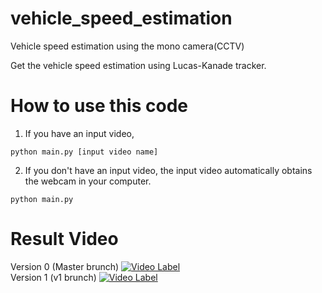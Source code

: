 # vehicle_speed_estimation
Vehicle speed estimation using the mono camera(CCTV)

Get the vehicle speed estimation using Lucas-Kanade tracker.

# How to use this code
1. If you have an input video,
```
python main.py [input video name]
```
2. If you don't have an input video, the input video automatically obtains the webcam in your computer.
```
python main.py
```
# Result Video
Version 0 (Master brunch)
[![Video Label](http://img.youtube.com/vi/AEd7tev39Ns/0.jpg)](https://www.youtube.com/watch?v=AEd7tev39Ns=0s)
<br/>
Version 1 (v1 brunch)
[![Video Label](http://img.youtube.com/vi/gHDH775W1kg/0.jpg)](https://www.youtube.com/watch?v=gHDH775W1kg=0s)
